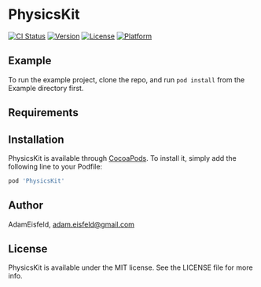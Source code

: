 # PhysicsKit

[![CI Status](https://img.shields.io/travis/AdamEisfeld/PhysicsKit.svg?style=flat)](https://travis-ci.org/AdamEisfeld/PhysicsKit)
[![Version](https://img.shields.io/cocoapods/v/PhysicsKit.svg?style=flat)](https://cocoapods.org/pods/PhysicsKit)
[![License](https://img.shields.io/cocoapods/l/PhysicsKit.svg?style=flat)](https://cocoapods.org/pods/PhysicsKit)
[![Platform](https://img.shields.io/cocoapods/p/PhysicsKit.svg?style=flat)](https://cocoapods.org/pods/PhysicsKit)

## Example

To run the example project, clone the repo, and run `pod install` from the Example directory first.

## Requirements

## Installation

PhysicsKit is available through [CocoaPods](https://cocoapods.org). To install
it, simply add the following line to your Podfile:

```ruby
pod 'PhysicsKit'
```

## Author

AdamEisfeld, adam.eisfeld@gmail.com

## License

PhysicsKit is available under the MIT license. See the LICENSE file for more info.
